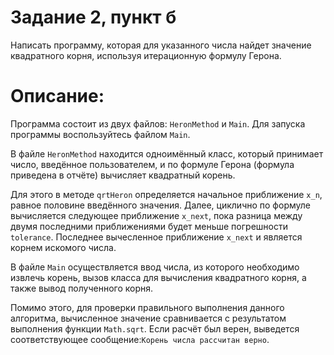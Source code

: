 # Задание 2, пункт б

Написать программу, которая для указанного числа найдет значение квадратного корня, используя итерационную формулу Герона.

# Описание: 

Программа состоит из двух файлов: `HeronMethod` и `Main`. Для запуска программы воспользуйтесь файлом `Main`.

В файле `HeronMethod` находится одноимённый класс, который принимает число, введённое пользователем, и по формуле Герона (формула приведена в отчёте) вычисляет квадратный корень.

Для этого в методе `qrtHeron` определяется начальное приближение `x_n`, равное половине введённого значения. Далее, циклично по формуле вычисляется следующее приближение `x_next`, пока разница между двумя последними приближениями будет меньше погрешности `tolerance`. Последнее вычесленное приближение `x_next` и  является корнем искомого числа.

В файле `Main` осуществляется ввод числа, из которого необходимо извлечь корень, вызов класса для вычисления квадратного корня, а также вывод полученного корня.

Помимо этого, для проверки правильного выполнения данного алгоритма, вычисленное значение сравнивается с результатом выполнения функции `Math.sqrt`. Если расчёт был верен, выведется соответствующее сообщение:`Корень числа рассчитан верно`.